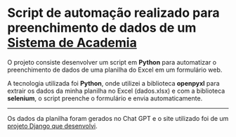 <h1>Script de automação realizado para preenchimento de dados de um <a href="https://github.com/ianfelps/sistema_academia">Sistema de Academia</a></h1>

<p>O projeto consiste desenvolver um script em <b>Python</b> para automatizar o preenchimento de dados de uma planilha do Excel em um formulário web.</p>
<p>A tecnologia utilizada foi <b>Python</b>, onde utilizei a biblioteca <b>openpyxl</b> para extrair os dados da minha planilha no Excel (dados.xlsx) e com a biblioteca <b>selenium</b>, o script preenche o formulário e envia automaticamente.</p>
<hr>

<p>Os dados da planilha foram gerados no Chat GPT e o site utilizado foi de um <a href="https://github.com/ianfelps/sistema_academia">projeto Django que desenvolvi</a>.</p>
